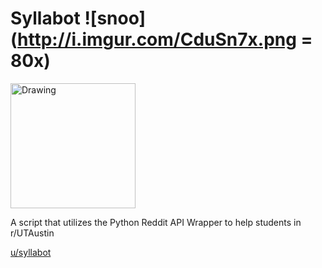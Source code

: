 # Syllabot ![snoo](http://i.imgur.com/CduSn7x.png = 80x)
<img src="http://i.imgur.com/CduSn7x.png" alt="Drawing" style="width: 200px;"/>

A script that utilizes the Python Reddit API Wrapper to help students in r/UTAustin

[u/syllabot](https://www.reddit.com/user/syllabot/) 
